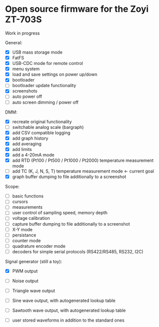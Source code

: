 # Open source firmware for the Zoyi ZT-703S

Work in progress

General:
- [X] USB mass storage mode
- [X] FatFS
- [X] USB-CDC mode for remote control
- [X] menu system
- [X] load and save settings on power up/down
- [X] bootloader
- [ ] bootloader update functionality
- [X] screenshots
- [ ] auto power off
- [ ] auto screen dimming / power off

DMM:
- [X] recreate original functionality
- [ ] switchable analog scale (bargraph)
- [X] add CSV compatible logging
- [X] add graph history
- [X] add averaging
- [X] add limits
- [X] add a 4-20mA mode
- [X] add RTD (Pt100 / Pt500 / Pt1000 / Pt2000) temperature measurement mode
- [ ] add TC (K, J, N, S, T) temperature measurement mode <- current goal
- [X] graph buffer dumping to file additionally to a screenshot

Scope:
- [ ] basic functions
- [ ] cursors
- [ ] measurements
- [ ] user control of sampling speed, memory depth
- [ ] voltage calibration
- [ ] capture buffer dumping to file additionally to a screenshot
- [ ] X-Y mode
- [ ] persistance
- [ ] counter mode
- [ ] quadrature encoder mode
- [ ] decoders for simple serial protocols (RS422/RS485, RS232, I2C)

Signal generator (still a toy):
- [X] PWM output
- [ ] Noise output
- [ ] Triangle wave output
- [ ] Sine wave output, with autogenerated lookup table
- [ ] Sawtooth wave output, with autogenerated lookup table
- [ ] user stored waveforms in addition to the standard ones


